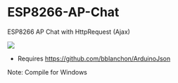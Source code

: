 # ESP8266-AP-Chat
ESP8266 AP Chat with HttpRequest (Ajax)

![](https://i.imgur.com/QW6LnEJ.png)

- Requires https://github.com/bblanchon/ArduinoJson

Note: Compile for Windows 
